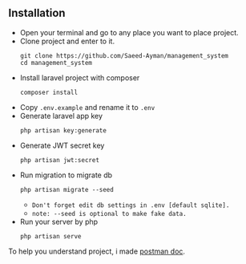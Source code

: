 ## Installation

- Open your terminal and go to any place you want to place project.
- Clone project and enter to it.
    ```
    git clone https://github.com/Saeed-Ayman/management_system
    cd management_system
    ```
- Install laravel project with composer
    ```
    composer install
    ```
- Copy `.env.example` and rename it to `.env`
- Generate laravel app key  
    ```
    php artisan key:generate
    ```
- Generate JWT secret key
    ```
    php artisan jwt:secret
    ```
- Run migration to migrate db <br />
    ```
    php artisan migrate --seed
    ```
    - `Don't forget edit db settings in .env [default sqlite].`
    - `note: --seed is optional to make fake data.`
- Run your server by php
    ```
    php artisan serve
    ```
To help you understand project, i made [postman doc](https://documenter.getpostman.com/view/37623771/2sAY545JAt).
